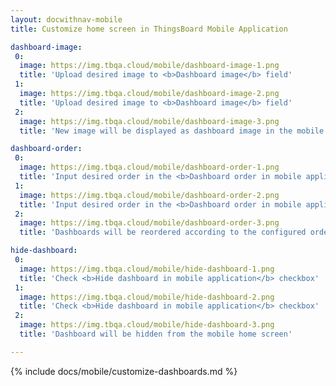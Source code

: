 ```yaml
---
layout: docwithnav-mobile
title: Customize home screen in ThingsBoard Mobile Application

dashboard-image:
 0:
  image: https://img.tbqa.cloud/mobile/dashboard-image-1.png
  title: 'Upload desired image to <b>Dashboard image</b> field'
 1:
  image: https://img.tbqa.cloud/mobile/dashboard-image-2.png
  title: 'Upload desired image to <b>Dashboard image</b> field'
 2:
  image: https://img.tbqa.cloud/mobile/dashboard-image-3.png
  title: 'New image will be displayed as dashboard image in the mobile home screen instead of default placeholder'

dashboard-order:
 0:
  image: https://img.tbqa.cloud/mobile/dashboard-order-1.png
  title: 'Input desired order in the <b>Dashboard order in mobile application</b> field'
 1:
  image: https://img.tbqa.cloud/mobile/dashboard-order-2.png
  title: 'Input desired order in the <b>Dashboard order in mobile application</b> field'
 2:
  image: https://img.tbqa.cloud/mobile/dashboard-order-3.png
  title: 'Dashboards will be reordered according to the configured order in the mobile home screen'

hide-dashboard:
 0:
  image: https://img.tbqa.cloud/mobile/hide-dashboard-1.png
  title: 'Check <b>Hide dashboard in mobile application</b> checkbox'
 1:
  image: https://img.tbqa.cloud/mobile/hide-dashboard-2.png
  title: 'Check <b>Hide dashboard in mobile application</b> checkbox'
 2:
  image: https://img.tbqa.cloud/mobile/hide-dashboard-3.png
  title: 'Dashboard will be hidden from the mobile home screen'

---
```


{% include docs/mobile/customize-dashboards.md %}
